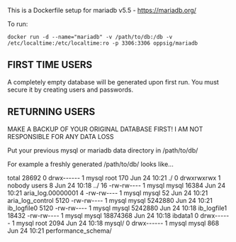 This is a Dockerfile setup for mariadb v5.5 - https://mariadb.org/

To run:

```
docker run -d --name="mariadb" -v /path/to/db:/db -v /etc/localtime:/etc/localtime:ro -p 3306:3306 oppsig/mariadb
```

FIRST TIME USERS
---

A completely empty database will be generated upon first run. You must secure it by creating users and passwords.

RETURNING USERS
---

MAKE A BACKUP OF YOUR ORIGINAL DATABASE FIRST! I AM NOT RESPONSIBLE FOR ANY DATA LOSS

Put your previous mysql or mariadb data directory in /path/to/db/

For example a freshly generated /path/to/db/ looks like...

total 28692
    0 drwx------ 1 mysql  root       170 Jun 24 10:21 ./
    0 drwxrwxrwx 1 nobody users        8 Jun 24 10:18 ../
   16 -rw-rw---- 1 mysql  mysql    16384 Jun 24 10:21 aria_log.00000001
    4 -rw-rw---- 1 mysql  mysql       52 Jun 24 10:21 aria_log_control
 5120 -rw-rw---- 1 mysql  mysql  5242880 Jun 24 10:21 ib_logfile0
 5120 -rw-rw---- 1 mysql  mysql  5242880 Jun 24 10:18 ib_logfile1
18432 -rw-rw---- 1 mysql  mysql 18874368 Jun 24 10:18 ibdata1
    0 drwx------ 1 mysql  root      2094 Jun 24 10:18 mysql/
    0 drwx------ 1 mysql  mysql      868 Jun 24 10:21 performance_schema/
